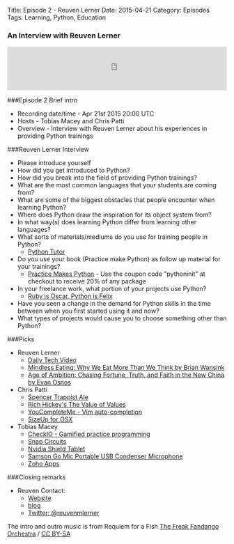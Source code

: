 Title: Episode 2 - Reuven Lerner
Date: 2015-04-21
Category: Episodes
Tags: Learning, Python, Education

### An Interview with Reuven Lerner

<iframe id="audio_iframe" src="http://www.podbean.com/media/player/8gycv-558357?skin=103" width="100%" height="100" frameborder="0" scrolling="no"></iframe>

###Episode 2 Brief intro
-   Recording date/time - Apr 21st 2015 20:00 UTC
-   Hosts - Tobias Macey and Chris Patti
-   Overview - Interview with Reuven Lerner about his experiences in providing Python trainings

###Reuven Lerner Interview
-   Please introduce yourself
-   How did you get introduced to Python?
-   How did you break into the field of providing Python trainings?
-   What are the most common languages that your students are coming from?
-   What are some of the biggest obstacles that people encounter when learning Python?
-   Where does Python draw the inspiration for its object system from?
-   In what way(s) does learning Python differ from learning other languages?
-   What sorts of materials/mediums do you use for training people in Python?
    - [Python Tutor](http://pythontutor.com)
-   Do you use your book (Practice make Python) as follow up material for your trainings?
    - [Practice Makes Python](http://www.lerner.co.il/practice-makes-python) - Use the coupon code "pythoninit" at checkout to receive 20% of any package
-   In your freelance work, what portion of your projects use Python?
    -   [Ruby is Oscar, Python is Felix](http://blog.lerner.co.il/ruby-and-python-and-felix-and-oscar/)
-   Have you seen a change in the demand for Python skills in the time between when you first started using it and now?
-   What types of projects would cause you to choose something other than Python?

###Picks
-   Reuven Lerner
    -   [Daily Tech Video](http://DailyTechVideo.com)
    -   [Mindless Eating: Why We Eat More Than We Think by Brian Wansink](http://www.amazon.com/Mindless-Eating-More-Than-Think/dp/0345526880)
    -   [Age of Ambition: Chasing Fortune, Truth, and Faith in the New China by Evan Osnos](http://www.amazon.com/Age-Ambition-Chasing-Fortune-Truth/dp/0374535272/ref=tmm_pap_swatch_0?_encoding=UTF8&sr=&qid=)
-   Chris Patti
    -   [Spencer Trappist Ale](http://spencerbrewery.com/)
    -   [Rich Hickey's The Value of Values](https://www.youtube.com/watch?v=-6BsiVyC1kM)
    -   [YouCompleteMe - Vim auto-completion](https://github.com/Valloric/YouCompleteMe)
    -   [SizeUp for OSX](http://www.irradiatedsoftware.com/sizeup/)
-   Tobias Macey
    -   [CheckIO - Gamified practice programming](http://www.checkio.org/)
    -   <a target="_blank" href="http://www.amazon.com/s/ref=as_li_ss_tl?_encoding=UTF8&camp=1789&creative=390957&fst=as%3Aoff&keywords=Snap%20circuits&linkCode=ur2&qid=1429692519&rh=n%3A165793011%2Ck%3ASnap%20circuits&rnid=2941120011&tag=renaidev-20&linkId=T5GAEL27J5YUV4ZJ">Snap Circuits</a><img src="https://ir-na.amazon-adsystem.com/e/ir?t=renaidev-20&l=ur2&o=1" width="1" height="1" border="0" alt="" style="border:none !important; margin:0px !important; display: none;" />
    -   <a target="_blank" href="http://www.amazon.com/s/ref=as_li_ss_tl?_encoding=UTF8&camp=1789&creative=390957&hidden-keywords=B00LULVD40%7C%20B00LM6KF7O%7C&ie=UTF8&linkCode=ur2&pf_rd_i=Nvidia%20shield%20tablet&pf_rd_m=ATVPDKIKX0DER&pf_rd_p=1976077942&pf_rd_r=1KAT0GN4AB5JB285FQM6&pf_rd_s=desktop-auto-sparkle&pf_rd_t=301&qid=1429692667&ref=spkl_2_0_1976077942&rh=i%3Aaps%2Ck%3ANVIDIA%20SHIELD&tag=renaidev-20&linkId=KDMMPTU5JURLPGQH">Nvidia Shield Tablet</a><img src="https://ir-na.amazon-adsystem.com/e/ir?t=renaidev-20&l=ur2&o=1" width="1" height="1" border="0" alt="" style="border:none !important; margin:0px !important; display: none;" />
    -   <a href="http://www.amazon.com/gp/product/B001R76D42/ref=as_li_tl?ie=UTF8&camp=1789&creative=390957&creativeASIN=B001R76D42&linkCode=as2&tag=renaidev-20&linkId=NJNJ3BOH7MGMPLNX">Samson Go Mic Portable USB Condenser Microphone</a><img src="http://ir-na.amazon-adsystem.com/e/ir?t=renaidev-20&l=as2&o=1&a=B001R76D42" width="1" height="1" border="0" alt="" style="border:none !important; margin:0px !important; display: none;" />
    -   [Zoho Apps](https://www.zoho.com/)

###Closing remarks
-   Reuven Contact:
    -    [Website](http://lerner.co.il)
    -    [blog](http://lerner.co.il/blog)
    -    [Twitter: @reuvenmlerner](https://twitter.com/reuvenmlerner)

The intro and outro music is from Requiem for a Fish [The Freak Fandango Orchestra](http://freemusicarchive.org/music/The_Freak_Fandango_Orchestra/)  / [CC BY-SA](http://creativecommons.org/licenses/by-sa/3.0/)
